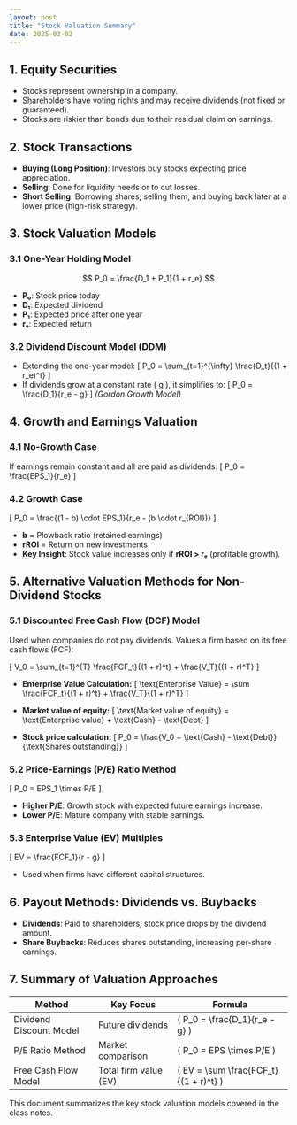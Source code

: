 ```yaml
---
layout: post
title: "Stock Valuation Summary"
date: 2025-03-02
---
```

## 1. Equity Securities
- Stocks represent ownership in a company.
- Shareholders have voting rights and may receive dividends (not fixed or guaranteed).
- Stocks are riskier than bonds due to their residual claim on earnings.

## 2. Stock Transactions
- **Buying (Long Position)**: Investors buy stocks expecting price appreciation.
- **Selling**: Done for liquidity needs or to cut losses.
- **Short Selling**: Borrowing shares, selling them, and buying back later at a lower price (high-risk strategy).

## 3. Stock Valuation Models

### 3.1 One-Year Holding Model
$$ P_0 = \frac{D_1 + P_1}{1 + r_e} $$
- **P₀**: Stock price today  
- **D₁**: Expected dividend  
- **P₁**: Expected price after one year  
- **rₑ**: Expected return  

### 3.2 Dividend Discount Model (DDM)
- Extending the one-year model:
\[ P_0 = \sum_{t=1}^{\infty} \frac{D_t}{(1 + r_e)^t} \]
- If dividends grow at a constant rate \( g \), it simplifies to:
\[ P_0 = \frac{D_1}{r_e - g} \]
*(Gordon Growth Model)*

## 4. Growth and Earnings Valuation

### 4.1 No-Growth Case
If earnings remain constant and all are paid as dividends:
\[ P_0 = \frac{EPS_1}{r_e} \]

### 4.2 Growth Case
\[ P_0 = \frac{(1 - b) \cdot EPS_1}{r_e - (b \cdot r_{ROI})} \]
- **b** = Plowback ratio (retained earnings)  
- **rROI** = Return on new investments  
- **Key Insight**: Stock value increases only if **rROI > rₑ** (profitable growth).  

## 5. Alternative Valuation Methods for Non-Dividend Stocks

### 5.1 Discounted Free Cash Flow (DCF) Model
Used when companies do not pay dividends. Values a firm based on its free cash flows (FCF):

\[ V_0 = \sum_{t=1}^{T} \frac{FCF_t}{(1 + r)^t} + \frac{V_T}{(1 + r)^T} \]

- **Enterprise Value Calculation:**
\[ \text{Enterprise Value} = \sum \frac{FCF_t}{(1 + r)^t} + \frac{V_T}{(1 + r)^T} \]

- **Market value of equity:**
\[ \text{Market value of equity} = \text{Enterprise value} + \text{Cash} - \text{Debt} \]

- **Stock price calculation:**
\[ P_0 = \frac{V_0 + \text{Cash} - \text{Debt}}{\text{Shares outstanding}} \]

### 5.2 Price-Earnings (P/E) Ratio Method
\[ P_0 = EPS_1 \times P/E \]
- **Higher P/E**: Growth stock with expected future earnings increase.  
- **Lower P/E**: Mature company with stable earnings.  

### 5.3 Enterprise Value (EV) Multiples
\[ EV = \frac{FCF_1}{r - g} \]
- Used when firms have different capital structures.

## 6. Payout Methods: Dividends vs. Buybacks
- **Dividends**: Paid to shareholders, stock price drops by the dividend amount.
- **Share Buybacks**: Reduces shares outstanding, increasing per-share earnings.

## 7. Summary of Valuation Approaches

| **Method** | **Key Focus** | **Formula** |
|------------|--------------|------------|
| Dividend Discount Model | Future dividends | \( P_0 = \frac{D_1}{r_e - g} \) |
| P/E Ratio Method | Market comparison | \( P_0 = EPS \times P/E \) |
| Free Cash Flow Model | Total firm value (EV) | \( EV = \sum \frac{FCF_t}{(1 + r)^t} \) |

This document summarizes the key stock valuation models covered in the class notes.
